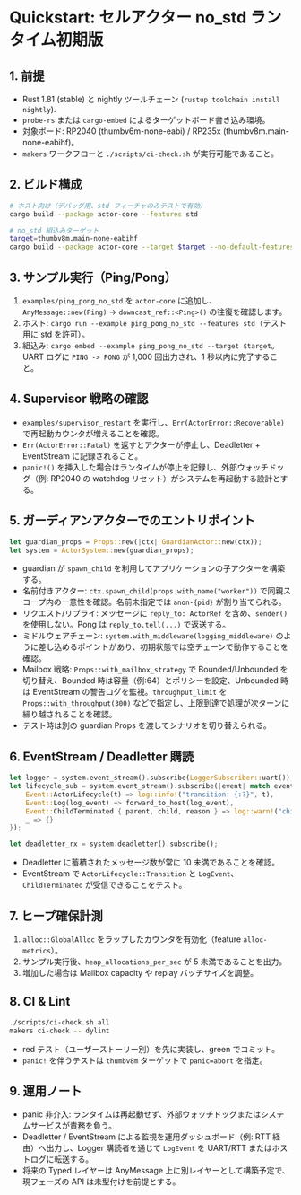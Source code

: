 # Quickstart: セルアクター no_std ランタイム初期版

## 1. 前提

- Rust 1.81 (stable) と nightly ツールチェーン (`rustup toolchain install nightly`).
- `probe-rs` または `cargo-embed` によるターゲットボード書き込み環境。
- 対象ボード: RP2040 (thumbv6m-none-eabi) / RP235x (thumbv8m.main-none-eabihf)。
- `makers` ワークフローと `./scripts/ci-check.sh` が実行可能であること。

## 2. ビルド構成

```bash
# ホスト向け（デバッグ用、std フィーチャのみテストで有効）
cargo build --package actor-core --features std

# no_std 組込みターゲット
target=thumbv8m.main-none-eabihf
cargo build --package actor-core --target $target --no-default-features
```

## 3. サンプル実行（Ping/Pong）

1. `examples/ping_pong_no_std` を `actor-core` に追加し、`AnyMessage::new(Ping)` → `downcast_ref::<Ping>()` の往復を確認します。
2. ホスト: `cargo run --example ping_pong_no_std --features std`（テスト用に std を許可）。
3. 組込み: `cargo embed --example ping_pong_no_std --target $target`。UART ログに `PING -> PONG` が 1,000 回出力され、1 秒以内に完了すること。

## 4. Supervisor 戦略の確認

- `examples/supervisor_restart` を実行し、`Err(ActorError::Recoverable)` で再起動カウンタが増えることを確認。  
- `Err(ActorError::Fatal)` を返すとアクターが停止し、Deadletter + EventStream に記録されること。  
- `panic!()` を挿入した場合はランタイムが停止を記録し、外部ウォッチドッグ（例: RP2040 の watchdog リセット）がシステムを再起動する設計とする。

## 5. ガーディアンアクターでのエントリポイント

```rust
let guardian_props = Props::new(|ctx| GuardianActor::new(ctx));
let system = ActorSystem::new(guardian_props);
```

- guardian が `spawn_child` を利用してアプリケーションの子アクターを構築する。
- 名前付きアクター: `ctx.spawn_child(props.with_name("worker"))` で同親スコープ内の一意性を確認。名前未指定では `anon-{pid}` が割り当てられる。
- リクエスト/リプライ: メッセージに `reply_to: ActorRef` を含め、`sender()` を使用しない。Pong は `reply_to.tell(...)` で返送する。
- ミドルウェアチェーン: `system.with_middleware(logging_middleware)` のように差し込めるポイントがあり、初期状態では空チェーンで動作することを確認。
- Mailbox 戦略: `Props::with_mailbox_strategy` で Bounded/Unbounded を切り替え、Bounded 時は容量（例:64）とポリシーを設定、Unbounded 時は EventStream の警告ログを監視。`throughput_limit` を `Props::with_throughput(300)` などで指定し、上限到達で処理が次ターンに繰り越されることを確認。
- テスト時は別の guardian Props を渡してシナリオを切り替えられる。

## 6. EventStream / Deadletter 購読

```rust
let logger = system.event_stream().subscribe(LoggerSubscriber::uart());
let lifecycle_sub = system.event_stream().subscribe(|event| match event {
    Event::ActorLifecycle(t) => log::info!("transition: {:?}", t),
    Event::Log(log_event) => forward_to_host(log_event),
    Event::ChildTerminated { parent, child, reason } => log::warn!("child {:?} of {:?} stopped: {:?}", child, parent, reason),
    _ => {}
});

let deadletter_rx = system.deadletter().subscribe();
```

- Deadletter に蓄積されたメッセージ数が常に 10 未満であることを確認。
- EventStream で `ActorLifecycle::Transition` と `LogEvent`、`ChildTerminated` が受信できることをテスト。

## 7. ヒープ確保計測

1. `alloc::GlobalAlloc` をラップしたカウンタを有効化（feature `alloc-metrics`）。
2. サンプル実行後、`heap_allocations_per_sec` が 5 未満であることを出力。
3. 増加した場合は Mailbox capacity や replay バッチサイズを調整。

## 8. CI & Lint

```bash
./scripts/ci-check.sh all
makers ci-check -- dylint
```

- red テスト（ユーザーストーリー別）を先に実装し、green でコミット。
- `panic!` を伴うテストは `thumbv8m` ターゲットで `panic=abort` を指定。

## 9. 運用ノート

- panic 非介入: ランタイムは再起動せず、外部ウォッチドッグまたはシステムサービスが責務を負う。  
- Deadletter / EventStream による監視を運用ダッシュボード（例: RTT 経由）へ出力し、Logger 購読者を通じて `LogEvent` を UART/RTT またはホストログに転送する。  
- 将来の Typed レイヤーは AnyMessage 上に別レイヤーとして構築予定で、現フェーズの API は未型付けを前提とする。
